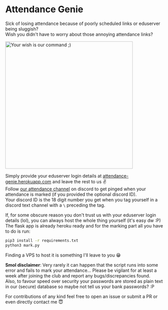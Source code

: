 
# Attendance Genie

Sick of losing attendance because of poorly scheduled links or eduserver being sluggish?  
Wish you didn't have to worry about those annoying attendance links?  

<img alt="Your wish is our command ;)" src="https://memegenerator.net/img/instances/54975493.jpg" width=400>

Simply provide your eduserver login details at [attendance-genie.herokuapp.com](https://attendance-genie.herokuapp.com) and leave the rest to us ✌️  
Follow [our attendance channel](https://discord.gg/xkQddAEECx) on discord to get pinged when your attendance is marked (if you provided the optional discord ID).  
Your discord ID is the 18 digit number you get when you tag yourself in a discord text channel with a `\` preceding the tag.  

If, for some obscure reason you don't trust us with your eduserver login details (lol), you can always host the whole thing yourself (it's easy dw :P)  
The flask app is already heroku ready and for the marking part all you have to do is run:

```bash
pip3 install -r requirements.txt
python3 mark.py
```

Finding a VPS to host it is something I'll leave to you 😁  

**Smol disclaimer**: Very rarely it can happen that the script runs into some error and fails to mark your attendance... Please be vigilant for at least a week after joining the club and report any bugs/discrepancies found.  
Also, to favour speed over security your passwords are stored as plain text in our (secure) database so maybe not tell us your bank passwords? :P  

For contributions of any kind feel free to open an issue or submit a PR or even directly contact me :innocent:
